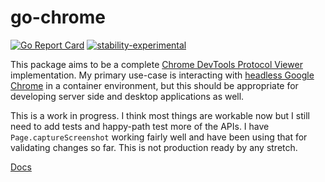 # go-chrome

[![Go Report Card](https://goreportcard.com/badge/github.com/mkenney/go-chrome)](https://goreportcard.com/report/github.com/mkenney/go-chrome) [![stability-experimental](https://img.shields.io/badge/stability-experimental-orange.svg)](https://github.com/emersion/stability-badges#experimental)

This package aims to be a complete [Chrome DevTools Protocol Viewer](https://chromedevtools.github.io/devtools-protocol/) implementation. My primary use-case is interacting with [headless Google Chrome](https://developers.google.com/web/updates/2017/04/headless-chrome) in a container environment, but this should be appropriate for developing server side and desktop applications as well.

This is a work in progress. I think most things are workable now but I still need to add tests and happy-path test more of the APIs. I have `Page.captureScreenshot` working fairly well and have been using that for validating changes so far. This is not production ready by any stretch.

[Docs](https://godoc.org/github.com/mkenney/go-chrome)